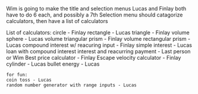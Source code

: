 Wim is going to make the title and selection menus
Lucas and Finlay both have to do 6 each, and possibly a 7th
Selection menu should catagorize calculators, then have a list of calculators

List of calculators:
    circle - Finlay
    rectangle - Lucas
    triangle - Finlay
    volume sphere - Lucas
    volume triangular prism - Finlay
    volume rectangular prism - Lucas
    compound interest w/ reacuring input - Finlay
    simple interest - Lucas
    loan with compound interest interest and reacurring payment - Last person or Wim
    Best price calculator - Finlay
    Escape velocity calculator - Finlay
    cylinder - Lucas
    bullet energy - Lucas

    for fun:
    coin toss - Lucas
    random number generator with range inputs - Lucas

    